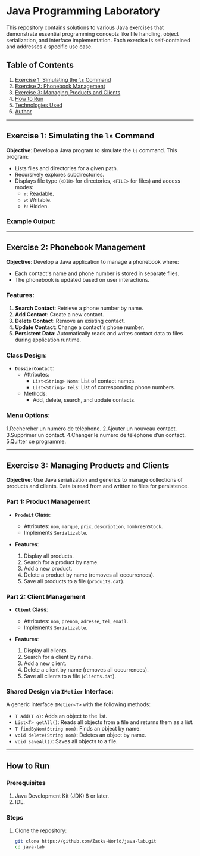 # Java Programming Laboratory

This repository contains solutions to various Java exercises that demonstrate essential programming concepts like file handling, object serialization, and interface implementation. Each exercise is self-contained and addresses a specific use case.

## Table of Contents
1. [Exercise 1: Simulating the `ls` Command](#exercise-1-simulating-the-ls-command)
2. [Exercise 2: Phonebook Management](#exercise-2-phonebook-management)
3. [Exercise 3: Managing Products and Clients](#exercise-3-managing-products-and-clients)
4. [How to Run](#how-to-run)
5. [Technologies Used](#technologies-used)
6. [Author](#author)

---

## Exercise 1: Simulating the `ls` Command

**Objective**: Develop a Java program to simulate the `ls` command. This program:
- Lists files and directories for a given path.
- Recursively explores subdirectories.
- Displays file type (`<DIR>` for directories, `<FILE>` for files) and access modes:
  - `r`: Readable.
  - `w`: Writable.
  - `h`: Hidden.

### Example Output:




---

## Exercise 2: Phonebook Management

**Objective**: Develop a Java application to manage a phonebook where:
- Each contact's name and phone number is stored in separate files.
- The phonebook is updated based on user interactions.

### Features:
1. **Search Contact**: Retrieve a phone number by name.
2. **Add Contact**: Create a new contact.
3. **Delete Contact**: Remove an existing contact.
4. **Update Contact**: Change a contact's phone number.
5. **Persistent Data**: Automatically reads and writes contact data to files during application runtime.

### Class Design:
- **`DossierContact`**:
  - Attributes:
    - `List<String> Noms`: List of contact names.
    - `List<String> Tels`: List of corresponding phone numbers.
  - Methods:
    - Add, delete, search, and update contacts.

### Menu Options:
1.Rechercher un numéro de téléphone.
2.Ajouter un nouveau contact.
3.Supprimer un contact.
4.Changer le numéro de téléphone d’un contact.
5.Quitter ce programme.


---

## Exercise 3: Managing Products and Clients

**Objective**: Use Java serialization and generics to manage collections of products and clients. Data is read from and written to files for persistence.

### **Part 1: Product Management**
- **`Produit` Class**:
  - Attributes: `nom`, `marque`, `prix`, `description`, `nombreEnStock`.
  - Implements `Serializable`.

- **Features**:
  1. Display all products.
  2. Search for a product by name.
  3. Add a new product.
  4. Delete a product by name (removes all occurrences).
  5. Save all products to a file (`produits.dat`).

### **Part 2: Client Management**
- **`Client` Class**:
  - Attributes: `nom`, `prenom`, `adresse`, `tel`, `email`.
  - Implements `Serializable`.

- **Features**:
  1. Display all clients.
  2. Search for a client by name.
  3. Add a new client.
  4. Delete a client by name (removes all occurrences).
  5. Save all clients to a file (`clients.dat`).

### **Shared Design via `IMetier` Interface**:
A generic interface `IMetier<T>` with the following methods:
- `T add(T o)`: Adds an object to the list.
- `List<T> getAll()`: Reads all objects from a file and returns them as a list.
- `T findByNom(String nom)`: Finds an object by name.
- `void delete(String nom)`: Deletes an object by name.
- `void saveAll()`: Saves all objects to a file.

---

## How to Run

### Prerequisites
1. Java Development Kit (JDK) 8 or later.
2. IDE.

### Steps
1. Clone the repository:
   ```bash
   git clone https://github.com/Zacks-World/java-lab.git
   cd java-lab
